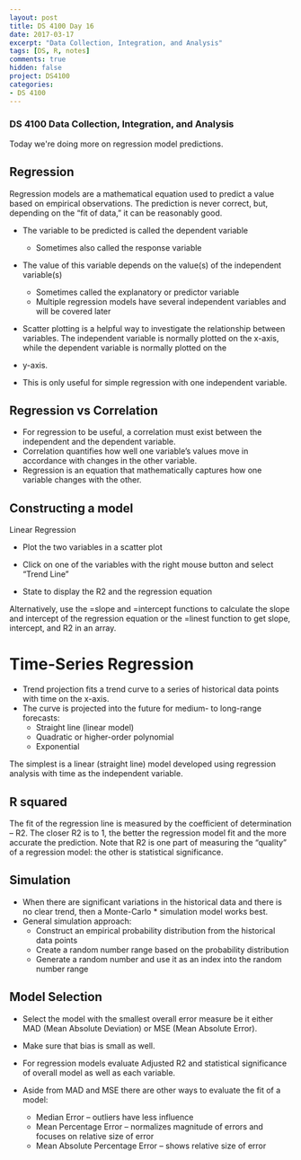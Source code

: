 ```yaml
---
layout: post
title: DS 4100 Day 16
date: 2017-03-17
excerpt: "Data Collection, Integration, and Analysis"
tags: [DS, R, notes]
comments: true
hidden: false
project: DS4100
categories:
- DS 4100
---
```



### DS 4100 Data Collection, Integration, and Analysis

Today we're doing more on regression model predictions. 


## Regression

Regression models are a mathematical equation used to predict a value based on empirical observations.
The prediction is never correct, but, depending on the “fit of data,” it can be reasonably good.

* The variable to be predicted is called the dependent variable 
	* Sometimes also called the response variable

* The value of this variable depends on the value(s) of the independent variable(s)
	* Sometimes called the explanatory or predictor variable
	* Multiple regression models have several independent variables and will be covered later

* Scatter plotting is a helpful way to investigate the relationship between variables.
The independent variable is normally plotted on the x-axis, while the dependent variable is normally plotted on the 
* y-axis.
* This is only useful for simple regression with one independent variable.


## Regression vs Correlation

* For regression to be useful, a correlation must exist between the independent and the dependent variable.
* Correlation quantifies how well one variable’s values move in accordance with changes in the other variable.
* Regression is an equation that mathematically captures how one variable changes with the other.

## Constructing a model

Linear Regression

* Plot the two variables in a scatter plot

* Click on one of the variables with the right mouse button and select “Trend Line”

* State to display the R2 and the regression equation

Alternatively, use the =slope and =intercept functions to calculate the slope and intercept of the regression equation or the =linest function to get slope, intercept, and R2  in an array.


# Time-Series Regression

* Trend projection fits a trend curve to a series of historical data points with time on the x-axis.
* The curve is projected into the future for medium- to long-range forecasts:
	* Straight line (linear model)
	* Quadratic or higher-order polynomial
	* Exponential

The simplest is a linear (straight line) model developed using regression analysis with time as the independent variable.

## R squared 

The fit of the regression line is measured by the coefficient of determination – R2.
The closer R2  is to 1, the better the regression model fit and the more accurate the prediction.
Note that R2 is one part of measuring the “quality” of a regression model: the other is statistical significance.


## Simulation

* When there are significant variations in the historical data and there is no clear trend, then a Monte-Carlo * simulation model works best.
* General simulation approach:
	* Construct an empirical probability distribution from the historical data points
	* Create a random number range based on the probability distribution
	* Generate a random number and use it as an index into the random number range

## Model Selection

* Select the model with the smallest overall error measure be it either MAD (Mean Absolute Deviation) or MSE (Mean Absolute Error).
* Make sure that bias is small as well.
* For regression models evaluate Adjusted R2 and statistical significance of overall model as well as each variable.

* Aside from MAD and MSE there are other ways to evaluate the fit of a model:
	* Median Error – outliers have less influence
	* Mean Percentage Error – normalizes magnitude of errors and focuses on relative size of error
	* Mean Absolute Percentage Error – shows relative size of error






